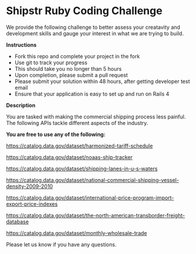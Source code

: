 # Shipstr Ruby Coding Challenge

We provide the following challenge to better assess your creatavity and development skills and gauge your interest in what we are trying to build.

<b>Instructions</b>
<ul>
<li>Fork this repo and complete your project in the fork</li>
<li>Use git to track your progress</li>
<li>This should take you no longer than 5 hours</li>
<li>Upon completion, please submit a pull request</li>
<li>Please submit your solution within 48 hours, after getting developer test email</li>
<li>Ensure that your application is easy to set up and run on Rails 4</li>
</ul>

<b>Description</b>

You are tasked with making the commercial shipping process less painful. The following APIs tackle different aspects of the industry.

<b> You are free to use any of the following: </b>

https://catalog.data.gov/dataset/harmonized-tariff-schedule

https://catalog.data.gov/dataset/noaas-ship-tracker

https://catalog.data.gov/dataset/shipping-lanes-in-u-s-waters

https://catalog.data.gov/dataset/national-commercial-shipping-vessel-density-2009-2010

https://catalog.data.gov/dataset/international-price-program-import-export-price-indexes

https://catalog.data.gov/dataset/the-north-american-transborder-freight-database

https://catalog.data.gov/dataset/monthly-wholesale-trade

Please let us know if you have any questions.
